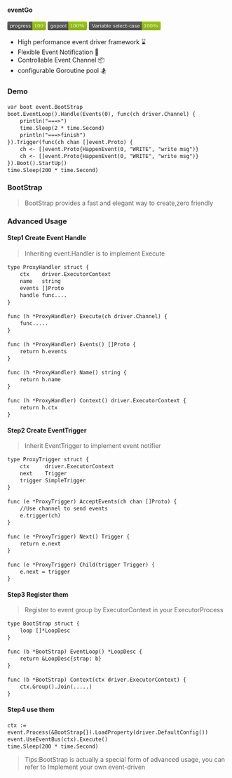 #### eventGo
![](https://raw.githubusercontent.com/honeweimimeng/eventgo/master/icons/progress-100-green.jpg?raw=true)
![](https://github.com/honeweimimeng/eventgo/blob/master/icons/gopool-100%25-green.jpg?raw=true)
![](https://raw.githubusercontent.com/honeweimimeng/eventgo/master/icons/Variableselect--case-100%25-green.jpg)
- High performance event driver framework ⌛
- Flexible Event Notification 📩
- Controllable Event Channel 📦
- configurable Goroutine pool 🏂
### Demo
```golang
var boot event.BootStrap
boot.EventLoop().Handle(Events(0), func(ch driver.Channel) {
    println("===>")
	time.Sleep(2 * time.Second)
	println("===>finish")
}).Trigger(func(ch chan []event.Proto) {
	ch <- []event.Proto{HappenEvent(0, "WRITE", "write msg")}
	ch <- []event.Proto{HappenEvent(0, "WRITE", "write msg")}
}).Boot().StartUp()
time.Sleep(200 * time.Second)
```
### BootStrap
> BootStrap provides a fast and elegant way to create,zero friendly
### Advanced Usage
#### Step1 Create Event Handle
> Inheriting event.Handler is to implement Execute
```golang
type ProxyHandler struct {
    ctx    driver.ExecutorContext
    name   string
    events []Proto
    handle func....
}

func (h *ProxyHandler) Execute(ch driver.Channel) {
    func.....
}

func (h *ProxyHandler) Events() []Proto {
    return h.events
}

func (h *ProxyHandler) Name() string {
    return h.name
}

func (h *ProxyHandler) Context() driver.ExecutorContext {
    return h.ctx
}
```
#### Step2 Create EventTrigger
> Inherit EventTrigger to implement event notifier
```golang
type ProxyTrigger struct {
    ctx     driver.ExecutorContext
    next    Trigger
    trigger SimpleTrigger
}

func (e *ProxyTrigger) AcceptEvents(ch chan []Proto) {
	//Use channel to send events
    e.trigger(ch)
}

func (e *ProxyTrigger) Next() Trigger {
    return e.next
}

func (e *ProxyTrigger) Child(trigger Trigger) {
    e.next = trigger
}
```
#### Step3 Register them
> Register to event group by ExecutorContext in your ExecutorProcess
```golang
type BootStrap struct {
    loop []*LoopDesc
}

func (b *BootStrap) EventLoop() *LoopDesc {
    return &LoopDesc{strap: b}
}

func (b *BootStrap) Context(ctx driver.ExecutorContext) {
    ctx.Group().Join(.....)
}
```
#### Step4 use them
```golang
ctx := event.Process(&BootStrap{}).LoadProperty(driver.DefaultConfig())
event.UseEventBus(ctx).Execute()
time.Sleep(200 * time.Second)
```
>Tips:BootStrap is actually a special form of advanced usage, you can refer to Implement your own event-driven